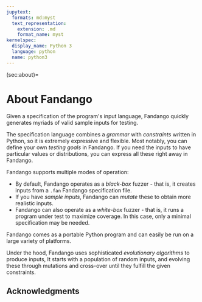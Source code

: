 ```yaml
---
jupytext:
  formats: md:myst
  text_representation:
    extension: .md
    format_name: myst
kernelspec:
  display_name: Python 3
  language: python
  name: python3
---
```


(sec:about)=
# About Fandango

Given a specification of the program's input language, Fandango quickly generates myriads of valid sample inputs for testing.

The specification language combines a _grammar_ with _constraints_ written in Python, so it is extremely expressive and flexible.
Most notably, you can define your own _testing goals_ in Fandango.
If you need the inputs to have particular values or distributions, you can express all these right away in Fandango.

Fandango supports multiple modes of operation:

* By default, Fandango operates as a _black-box_ fuzzer - that is, it creates inputs from a `.fan` Fandango specification file.
* If you have _sample inputs_, Fandango can _mutate_ these to obtain more realistic inputs.
* Fandango can also operate as a _white-box_ fuzzer - that is, it runs a program under test to maximize coverage. In this case, only a minimal specification may be needed.

Fandango comes as a portable Python program and can easily be run on a large variety of platforms.

Under the hood, Fandango uses sophisticated _evolutionary algorithms_ to produce inputs,
It starts with a population of random inputs, and evolving these through mutations and cross-over until they fulfill the given constraints.


## Acknowledgments

```{include} Footer.md
